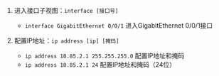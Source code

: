 1. 进入接口子视图：`interface [接口号]`
	- `interface GigabitEthernet 0/0/1` 进入GigabitEthernet 0/0/1接口

2. 配置IP地址：`ip address [ip] [掩码]`
	- `ip address 10.85.2.1 255.255.255.0` 配置IP地址和掩码
	- `ip address 10.85.2.1 24` 配置IP地址和掩码（24位）